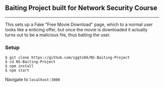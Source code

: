 ## Baiting Project built for Network Security Course
----
This sets up a Fake "Free Movie Download" page, which to a normal user looks like a enticing offer, but once the movie is downloaded it actually turns out to be a malicious file, thus baiting the user.

### Setup
```
$ git clone https://github.com/sggts04/NS-Baiting-Project
$ cd NS-Baiting-Project
$ npm install
$ npm start
```
Navigate to `localhost:3000`